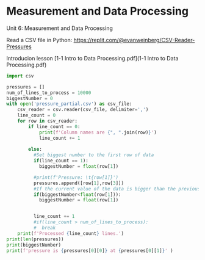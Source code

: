 # Measurement and Data Processing

Unit 6: Measurement and Data Processing

Read a CSV file in Python: https://replit.com/@evanweinberg/CSV-Reader-Pressures 

Introducion lesson [1-1 Intro to Data Processing.pdf](1-1 Intro to Data Processing.pdf)

``` py
import csv

pressures = []
num_of_lines_to_process = 10000
biggestNumber = 0
with open('pressure_partial.csv') as csv_file:
    csv_reader = csv.reader(csv_file, delimiter=',')
    line_count = 0
    for row in csv_reader:
        if line_count == 0:
            print(f'Column names are {", ".join(row)}')
            line_count += 1
            
        else:
          #Set biggest number to the first row of data
          if(line_count == 1):
            biggestNumber = float(row[1])

          #print(f'Pressure: \t{row[1]}')
          pressures.append([row[1],row[3]])
          #If the current value of the data is bigger than the previous biggestNumber, set biggestNumber equal to the new data value.
          if(biggestNumber<float(row[1])):
            biggestNumber = float(row[1])


          line_count += 1
          #if(line_count > num_of_lines_to_process):
          #  break
    print(f'Processed {line_count} lines.')
print(len(pressures))
print(biggestNumber)
print(f'pressure is {pressures[0][0]} at {pressures[0][1]}' )
```
